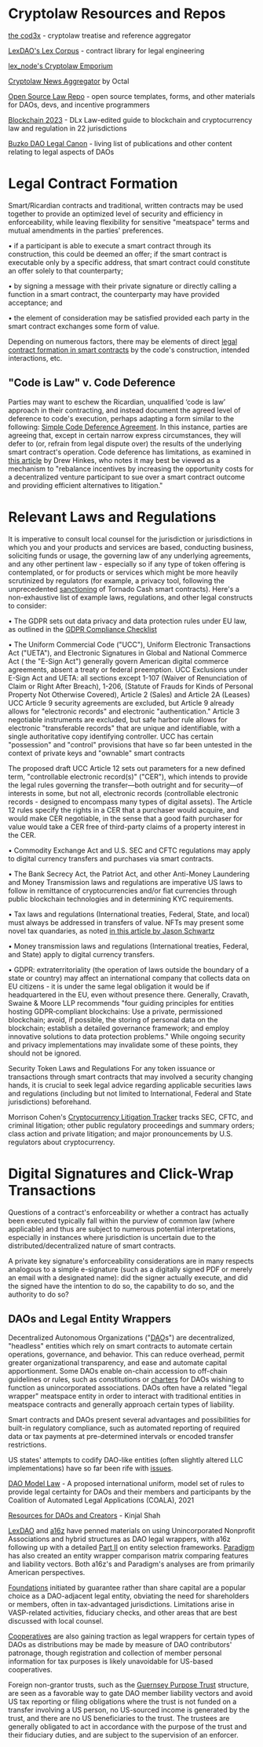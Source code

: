# Cryptolaw Resources and Repos

[the cod3x](https://www.thecod3x.com/) - cryptolaw treatise and reference aggregator

[LexDAO's Lex Corpus](https://github.com/lexDAO/LexCorpus/tree/master/contracts/legal) - contract library for legal engineering

[lex_node's Cryptolaw Emporium](https://github.com/lex-node/lex_node_cryptoLaw_emporium)

[Cryptolaw News Aggregator](https://news.octal.one/) by Octal

[Open Source Law Repo](https://github.com/ErichDylus/Open-Source-Law) - open source templates, forms, and other materials for DAOs, devs, and incentive programmers

[Blockchain 2023](https://practiceguides.chambers.com/practice-guides/blockchain-2023/) - DLx Law-edited guide to blockchain and cryptocurrency law and regulation in 22 jurisdictions

[Buzko DAO Legal Canon](https://www.buzko.legal/dao-legal-canon) - living list of publications and other content relating to legal aspects of DAOs

# Legal Contract Formation
Smart/Ricardian contracts and traditional, written contracts may be used together to provide an optimized level of security and efficiency in enforceability, while leaving flexibility for sensitive "meatspace" terms and mutual amendments in the parties' preferences. 

 •  if a participant is able to execute a smart contract through its construction, this could be deemed an offer; if the smart contract is executable only by a specific address, that smart contract could constitute an offer solely to that counterparty; 

 •  by signing a message with their private signature or directly calling a function in a smart contract, the counterparty may have provided acceptance; and 

 •  the element of consideration may be satisfied provided each party in the smart contract exchanges some form of value.

Depending on numerous factors, there may be elements of direct [legal contract formation in smart contracts](https://lexdao.substack.com/p/legal-contract-formation-in-smart) by the code's construction, intended interactions, etc. 


## "Code is Law" v. Code Deference 

Parties may want to eschew the Ricardian, unqualified ‘code is law’ approach in their contracting, and instead document the agreed level of deference to code's execution, perhaps adapting a form similar to the following: [Simple Code Deference Agreement](https://github.com/ErichDylus/SCoDA-Simple-Code-Deference-Agreement-). In this instance, parties are agreeing that, except in certain narrow express circumstances, they will defer to (or, refrain from legal dispute over) the results of the underlying smart contract's operation. Code deference has limitations, as examined in [this article](https://papers.ssrn.com/sol3/papers.cfm?abstract_id=3889630) by Drew Hinkes, who notes it may best be viewed as a mechanism to "rebalance incentives by increasing the opportunity costs for a decentralized venture participant to sue over a smart contract outcome and providing efficient alternatives to litigation."

# Relevant Laws and Regulations
It is imperative to consult local counsel for the jurisdiction or jurisdictions in which you and your products and services are based, conducting business, soliciting funds or usage, the governing law of any underlying agreements, and any other pertinent law - especially so if any type of token offering is contemplated, or for products or services which might be more heavily scrutinized by regulators (for example, a privacy tool, following the unprecedented [sanctioning](https://home.treasury.gov/news/press-releases/jy0916) of Tornado Cash smart contracts). Here's a non-exhaustive list of example laws, regulations, and other legal constructs to consider:

• The GDPR sets out data privacy and data protection rules under EU law, as outlined in the [GDPR Compliance Checklist](https://gdpr.eu/checklist/)

• The Uniform Commercial Code ("UCC"), Uniform Electronic Transactions Act ("UETA"), and Electronic Signatures in Global and National Commerce Act ( the "E-Sign Act") generally govern American digital commerce agreements, absent a treaty or federal preemption. 
   UCC Exclusions under E-Sign Act and UETA: all sections except 1-107 (Waiver of Renunciation of Claim or Right After Breach), 1-206, (Statute of Frauds for Kinds of Personal Property Not Otherwise Covered), Article 2 (Sales) and Article 2A (Leases)
   UCC Article 9 security agreements are excluded, but Article 9 already allows for "electronic records" and electronic "authentication." Article 3 negotiable instruments are excluded, but safe harbor rule allows for electronic "transferable records" that are unique and identifiable, with a single authoritative copy identifying controller.
   UCC has certain "possession" and "control" provisions that have so far been untested in the context of private keys and "ownable" smart contracts

The proposed draft UCC Article 12 sets out parameters for a new defined term, "controllable electronic record(s)" ("CER"), which intends to provide the legal rules governing the transfer—both outright and for security—of interests in some, but not all, electronic records (controllable electronic records - designed to encompass many types of digital assets). The Article 12 rules specify the rights in a CER that a purchaser would acquire, and would make CER negotiable, in the sense that a good faith purchaser for value would take a CER free of third-party claims of a property interest in the CER.

• Commodity Exchange Act and U.S. SEC and CFTC regulations may apply to digital currency transfers and purchases via smart contracts.

• The Bank Secrecy Act, the Patriot Act, and other Anti-Money Laundering and Money Transmission laws and regulations are imperative US laws to follow in remittance of cryptocurrencies and/or fiat currencies through public blockchain technologies and in determining KYC requirements. 

• Tax laws and regulations (International treaties, Federal, State, and local) must always be addressed in transfers of value. NFTs may present some novel tax quandaries, as noted [in this article by Jason Schwartz](https://www.friedfrank.com/siteFiles/Publications/Non-Fungible%20Tokens%20_%20Decentralized%20Law%20-%20BanklessDAO.pdf)

• Money transmission laws and regulations (International treaties, Federal, and State) apply to digital currency transfers.

• GDPR: extraterritoriality (the operation of laws outside the boundary of a state or country) may affect an international company that collects data on EU citizens - it is under the same legal obligation it would be if  headquartered in the EU, even without presence there. Generally, Cravath, Swaine & Moore LLP recommends "four guiding principles for entities hosting GDPR‑compliant blockchains: Use a private, permissioned blockchain; avoid, if possible, the storing of personal data on the blockchain; establish a detailed governance framework; and employ innovative solutions to data protection problems." While ongoing security and privacy implementations may invalidate some of these points, they should not be ignored.

Security Token Laws and Regulations
For any token issuance or transactions through smart contracts that may involved a security changing hands, it is crucial to seek legal advice regarding applicable securities laws and regulations (including but not limited to International, Federal and State jurisdictions) beforehand. 

Morrison Cohen's [Cryptocurrency Litigation Tracker](https://www.morrisoncohen.com/news-page?itemid=471) tracks SEC, CFTC, and criminal litigation; other public regulatory proceedings and summary orders; class action and private litigation; and major pronouncements by U.S. regulators about cryptocurrency. 

# Digital Signatures and Click-Wrap Transactions
Questions of a contract's enforceability or whether a contract has actually been executed typically fall within the purview of common law (where applicable) and thus are subject to numerous potential interpretations, especially in instances where jurisdiction is uncertain due to the distributed/decentralized nature of smart contracts.

A private key signature's enforceability considerations are in many respects analogous to a simple e-signature (such as a digitally signed PDF or merely an email with a designated name): did the signer actually execute, and did the signed have the intention to do so, the capability to do so, and the authority to do so?

## DAOs and Legal Entity Wrappers
Decentralized Autonomous Organizations ("[DAO](https://medium.com/@OpenLawOfficial/the-era-of-legally-compliant-daos-491edf88fed0)s") are decentralized, "headless" entities which rely on smart contracts to automate certain operations, governance, and behavior. This can reduce overhead, permit greater organizational transparency, and ease and automate capital apportionment. Some DAOs enable on-chain accession to off-chain guidelines or rules, such as constitutions or [charters](https://github.com/lex-node/SCoDA-Simple-Code-Deference-Agreement-/blob/master/DAO%20Charter%20with%20Qualified%20Code%20Deference.md) for DAOs wishing to function as unincorporated associations. DAOs often have a related "legal wrapper" meatspace entity in order to interact with traditional entities in meatspace contracts and generally approach certain types of liability.

Smart contracts and DAOs present several advantages and possibilities for built-in regulatory compliance, such as automated reporting of required data or tax payments at pre-determined intervals or encoded transfer restrictions.

US states' attempts to codify DAO-like entities (often slightly altered LLC implementations) have so far been rife with [issues](https://lexnode.substack.com/p/wyomings-legal-dao-saster).

[DAO Model Law](https://coala.global/reports/#1623963887316-6ce8de52-e0a0) - A proposed international uniform, model set of rules to provide legal certainty for DAOs and their members and participants by the Coalition of Automated Legal Applications (COALA), 2021

[Resources for DAOs and Creators](https://kinjal.mirror.xyz/eD3-Sgv2h50j-kwjHQCOnwqMKqSLTfnrqrtNypU-P5k) - Kinjal Shah

[LexDAO](https://github.com/lexDAO/LexCorpus/blob/master/contracts/legal/dao/membership/TUNAA.md) and [a16z](https://a16z.com/wp-content/uploads/2021/10/DAO-Legal-Framework-Jennings-Kerr10.19.21-Final.pdf) have penned materials on using Unincorporated Nonprofit Associations and hybrid structures as DAO legal wrappers, with a16z following up with a detailed [Part II](https://a16zcrypto.com/wp-content/uploads/2022/06/dao-legal-framework-part-2.pdf) on entity selection frameworks. [Paradigm](https://daos.paradigm.xyz/) has also created an entity wrapper comparison matrix comparing features and liability vectors. Both a16z's and Paradigm's analyses are from primarily American perspectives.

[Foundations](https://medium.com/@erich.dylus/api3-year-0-wrapped-dao-and-legal-structure-37132af2776b) initiated by guarantee rather than share capital are a popular choice as a DAO-adjacent legal entity, obviating the need for shareholders or members, often in tax-advantaged jurisdictions. Limitations arise in VASP-related activities, fiduciary checks, and other areas that are best discussed with local counsel.

[Cooperatives](https://thedefiant.io/solving-the-riddle-of-the-dao-with-colorados-cooperative-laws/) are also gaining traction as legal wrappers for certain types of DAOs as distributions may be made by measure of DAO contributors' patronage, though registration and collection of member personal information for tax purposes is likely unavoidable for US-based cooperatives. 

Foreign non-grantor trusts, such as the [Guernsey Purpose Trust](https://dydx.foundation/blog/en/legal-framework-non-us-trusts-in-daos) structure, are seen as a favorable way to gate DAO member liability vectors and avoid US tax reporting or filing obligations where the trust is not funded on a transfer involving a US person, no US-sourced income is generated by the trust, and there are no US beneficiaries to the trust. The trustees are generally obligated to act in accordance with the purpose of the trust and their fiduciary duties, and are subject to the supervision of an enforcer.
